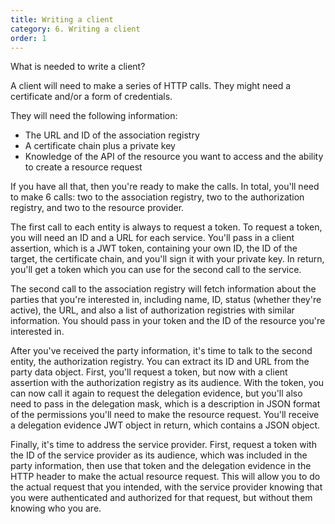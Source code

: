 ```yaml
---
title: Writing a client
category: 6. Writing a client
order: 1
---
```


What is needed to write a client?

A client will need to make a series of HTTP calls. They might need a certificate and/or a form of credentials.

They will need the following information:

- The URL and ID of the association registry
- A certificate chain plus a private key
- Knowledge of the API of the resource you want to access and the ability to create a resource request

If you have all that, then you're ready to make the calls. In total, you'll need to make 6 calls: two to the association registry, two to the authorization registry, and two to the resource provider.

The first call to each entity is always to request a token. To request a token, you will need an ID and a URL for each service. You'll pass in a client assertion, which is a JWT token, containing your own ID, the ID of the target, the certificate chain, and you'll sign it with your private key. In return, you'll get a token which you can use for the second call to the service.

The second call to the association registry will fetch information about the parties that you're interested in, including name, ID, status (whether they're active), the URL, and also a list of authorization registries with similar information. You should pass in your token and the ID of the resource you're interested in.

After you've received the party information, it's time to talk to the second entity, the authorization registry. You can extract its ID and URL from the party data object. First, you'll request a token, but now with a client assertion with the authorization registry as its audience. With the token, you can now call it again to request the delegation evidence, but you'll also need to pass in the delegation mask, which is a description in JSON format of the permissions you'll need to make the resource request. You'll receive a delegation evidence JWT object in return, which contains a JSON object.

Finally, it's time to address the service provider. First, request a token with the ID of the service provider as its audience, which was included in the party information, then use that token and the delegation evidence in the HTTP header to make the actual resource request. This will allow you to do the actual request that you intended, with the service provider knowing that you were authenticated and authorized for that request, but without them knowing who you are.
